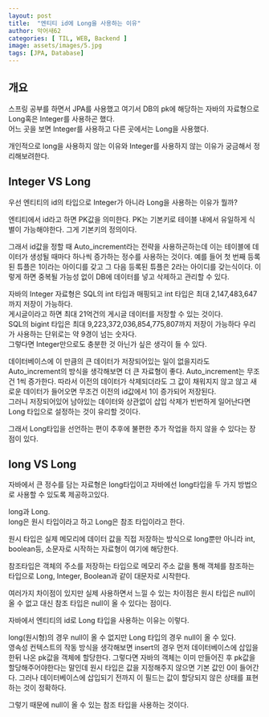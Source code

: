 ```yaml
---
layout: post
title:  "엔티티 id에 Long을 사용하는 이유"
author: 악어새62
categories: [ TIL, WEB, Backend ]
image: assets/images/5.jpg
tags: [JPA, Database]
---
```

## 개요

스프링 공부를 하면서 JPA를 사용했고 여기서 DB의 pk에 해당하는 자바의 자료형으로 Long혹은 Integer를 사용하곤 했다.  
어느 곳을 보면 Integer를 사용하고 다른 곳에서는 Long을 사용했다.

개인적으로 long을 사용하지 않는 이유와 Integer를 사용하지 않는 이유가 궁금해서 정리해보려한다.

## Integer VS Long

우선 엔티티의 id의 타입으로 Integer가 아니라 Long을 사용하는 이유가 뭘까?

엔티티에서 id라고 하면 PK값을 의미한다. PK는 기본키로 테이블 내에서 유일하게 식별이 가능해야한다. 그게 기본키의 정의이다.

그래서 id값을 정할 때 Auto_increment라는 전략을 사용하곤하는데 이는 테이블에 데이터가 생성될 때마다 하나씩 증가하는 정수를 사용하는 것이다. 예를 들어 첫 번째 등록된 튜플은 1이라는 아이디를 갖고 그 다음 등록된 튜플은 2라는 아이디를 갖는식이다. 이렇게 하면 중복될 가능성 없이 DB에 데이터를 넣고 삭제하고 관리할 수 있다.

자바의 Integer 자료형은 SQL의 int 타입과 매핑되고 int 타입은 최대 2,147,483,647까지 저장이 가능하다.  
게시글이라고 하면 최대 21억건의 게시글 데이터를 저장할 수 있는 것이다.  
SQL의 bigint 타입은 최대 9,223,372,036,854,775,807까지 저장이 가능하다 우리가 사용하는 단위로는 약 9경이 넘는 숫자다.  
그렇다면 Integer만으로도 충분한 것 아닌가 싶은 생각이 들 수 있다.

데이터베이스에 이 만큼의 큰 데이터가 저장되어있는 일이 없을지라도 Auto_increment의 방식을 생각해보면 더 큰 자료형이 좋다. Auto_increment는 무조건 1씩 증가한다. 따라서 이전의 데이터가 삭제되더라도 그 값이 채워지지 않고 않고 새로운 데이터가 들어오면 무조건 이전의 id값에서 1이 증가되어 저장된다.  
그러니 저장되어있어 남아있는 데이터와 상관없이 삽입 삭제가 빈번하게 일어난다면 Long 타입으로 설정하는 것이 유리할 것이다.

그래서 Long타입을 선언하는 편이 추후에 불편한 추가 작업을 하지 않을 수 있다는 장점이 있다.

## long VS Long

자바에서 큰 정수를 담는 자료형은 long타입이고 자바에선 long타입을 두 가지 방법으로 사용할 수 있도록 제공하고있다.

long과 Long.  
long은 원시 타입이라고 하고 Long은 참조 타입이라고 한다.

원시 타입은 실제 메모리에 데이터 값을 직접 저장하는 방식으로 long뿐만 아니라 int, boolean등, 소문자로 시작하는 자료형이 여기에 해당한다.

참조타입은 객체의 주소를 저장하는 타입으로 메모리 주소 값을 통해 객체를 참조하는 타입으로 Long, Integer, Boolean과 같이 대문자로 시작한다.

여러가지 차이점이 있지만 실제 사용하면서 느낄 수 있는 차이점은 원시 타입은 null이 올 수 없고 대신 참조 타입은 null이 올 수 있다는 점이다.

자바에서 엔티티의 id로 Long 타입을 사용하는 이유는 이렇다.

long(원시형)의 경우 null이 올 수 없지만 Long 타입의 경우 null이 올 수 있다.  
영속성 컨텍스트의 작동 방식을 생각해보면 insert의 경우 먼저 데이터베이스에 삽입을 한뒤 나온 pk값을 객체에 할당한다.  그렇다면 자바의 객체는 이미 만들어진 후 pk값을 할당해주어야한다는 말인데 원시 타입은 값을 지정해주지 않으면 기본 값인 0이 들어간다. 그러나 데이터베이스에 삽입되기 전까지 이 필드는 값이 할당되지 않은 상태를 표현하는 것이 정확하다.  

그렇기 때문에 null이 올 수 있는 참조 타입을 사용하는 것이다.